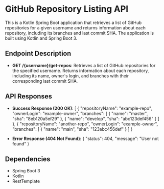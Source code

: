 # GitHub Repository Listing API

This is a Kotlin Spring Boot application that retrieves a list of GitHub repositories for a given username and returns information about each repository, including its branches and last commit SHA. The application is built using Kotlin and Spring Boot 3.

## Endpoint Description

- **GET /{username}/get-repos**: Retrieves a list of GitHub repositories for the specified username. Returns information about each repository, including its name, owner's login, and branches with their corresponding last commit SHA.
## API Responses

- **Success Response (200 OK)**:
[
{
  "repositoryName": "example-repo",
  "ownerLogin": "example-owner",
  "branches": [
{
  "name": "master",
  "sha": "8eb120a5ef29"
},
{
  "name": "develop",
  "sha": "abc123def456"
}
]
},
{
"repositoryName": "another-repo",
"ownerLogin": "example-owner",
"branches": [
{
"name": "main",
"sha": "123abc456def"
}
]
}

- **Error Response (404 Not Found)**:
{
"status": 404,
"message": "User not found"
}

## Dependencies

- Spring Boot 3
- Kotlin
- RestTemplate

